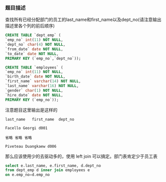 ### 题目描述
查找所有已经分配部门的员工的last_name和first_name以及dept_no(请注意输出描述里各个列的前后顺序)
```sql
CREATE TABLE `dept_emp` (
`emp_no` int(11) NOT NULL,
`dept_no` char(4) NOT NULL,
`from_date` date NOT NULL,
`to_date` date NOT NULL,
PRIMARY KEY (`emp_no`,`dept_no`));

CREATE TABLE `employees` (
`emp_no` int(11) NOT NULL,
`birth_date` date NOT NULL,
`first_name` varchar(14) NOT NULL,
`last_name` varchar(16) NOT NULL,
`gender` char(1) NOT NULL,
`hire_date` date NOT NULL,
PRIMARY KEY (`emp_no`));
```
注意题目这里输出是这样的
```
last_name	first_name	dept_no

Facello Georgi d001

省略 省略 省略

Piveteau Duangkaew d006
```

那么应该使用少的去驱动多的，使用 left join 可以搞定。部门表肯定少于员工表

```sql
select e.last_name, e.first_name, d.dept_no
from dept_emp d inner join employees e
on e.emp_no=d.emp_no
```
